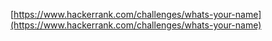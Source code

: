 [https://www.hackerrank.com/challenges/whats-your-name](https://www.hackerrank.com/challenges/whats-your-name)
